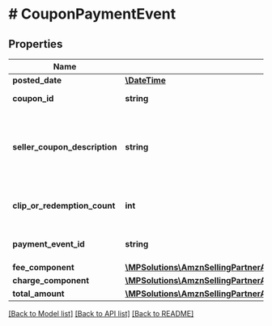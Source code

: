 # # CouponPaymentEvent

## Properties

Name | Type | Description | Notes
------------ | ------------- | ------------- | -------------
**posted_date** | [**\DateTime**](\DateTime.md) |  | [optional]
**coupon_id** | **string** | A coupon identifier. | [optional]
**seller_coupon_description** | **string** | The description provided by the seller when they created the coupon. | [optional]
**clip_or_redemption_count** | **int** | The number of coupon clips or redemptions. | [optional]
**payment_event_id** | **string** | A payment event identifier. | [optional]
**fee_component** | [**\MPSolutions\AmznSellingPartnerApi\Models\Finances\FeeComponent**](FeeComponent.md) |  | [optional]
**charge_component** | [**\MPSolutions\AmznSellingPartnerApi\Models\Finances\ChargeComponent**](ChargeComponent.md) |  | [optional]
**total_amount** | [**\MPSolutions\AmznSellingPartnerApi\Models\Finances\Currency**](Currency.md) |  | [optional]

[[Back to Model list]](../../README.md#models) [[Back to API list]](../../README.md#endpoints) [[Back to README]](../../README.md)
